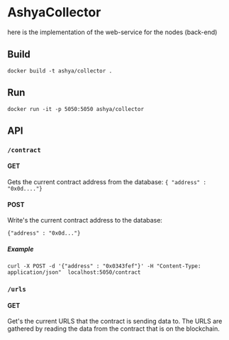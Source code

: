 # AshyaCollector 
here is the implementation of the web-service for the nodes (back-end)

## Build

```
docker build -t ashya/collector . 
```

## Run

```
docker run -it -p 5050:5050 ashya/collector
```

## API

### ```/contract```

#### GET
Gets the current contract address from the database: 
```{ "address" : "0x0d...."}```

#### POST
Write's the current contract address to the database:

```{"address" : "0x0d..."}```

##### Example 

```
curl -X POST -d '{"address" : "0x0343fef"}' -H "Content-Type: application/json"  localhost:5050/contract
```


### ```/urls```

#### GET
Get's the current URLS that the contract is sending data to. The URLS are gathered by reading the data from the contract that is on the blockchain. 